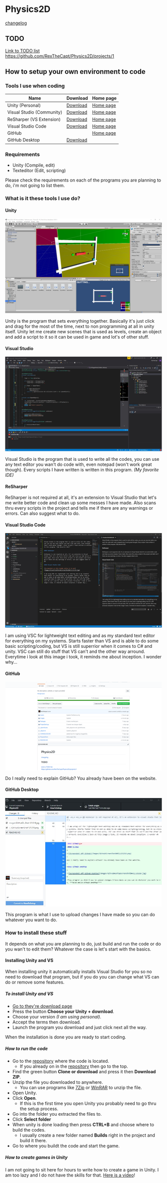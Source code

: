 # Physics2D

[changelog](CHANGELOG.MD)

## TODO

[Link to TODO list](https://github.com/RexTheCapt/Physics2D/projects/1) <br>
https://github.com/RexTheCapt/Physics2D/projects/1

## How to setup your own environment to code

### Tools I use when coding

| Name                      | Download                                                  | Home page                                        |
|---------------------------|-----------------------------------------------------------|--------------------------------------------------|
| Unity (Personal)          | [Download](https://unity3d.com/get-unity/download)        | [Home page](https://unity3d.com/)                |
| Visual Studio (Community) | [Download](https://visualstudio.microsoft.com/downloads/) | [Home page](https://visualstudio.microsoft.com/) |
| ReSharper (VS Extension)  | [Download](https://www.jetbrains.com/resharper/download/) | [Home page](https://www.jetbrains.com/resharper/)|
| Visual Studio Code        | [Download](https://code.visualstudio.com/download)        | [Home page](https://code.visualstudio.com/)      |
| GitHub                    |                                                           | [Home page](https://github.com/)                 |
| GitHub Desktop            | [Download](https://desktop.github.com/)                   |                                                  |

### Requirements
- Unity (Compile, edit)
- Texteditor (Edit, scripting)

Please check the requirements on each of the programs you are planning to do, i'm not going to list them.

### What is it these tools I use do?
#### Unity

![Screenshot on a WIP Unity project](Images/UnityScreenShot&#32;121218.jpg)

Unity is the program that sets everything together. Basically it's just click and drag for the most of the time, next to non programming at all in unity itself. Unity let me create new scenes that is used as levels, create an object and add a script to it so it can be used in game and lot's of other stuff.

#### Visual Studio

![Screenshot on a WIP code](Images/VisualStudioScreenShot&#32;121218.jpg)

Visual Studio is the program that is used to write all the codes, you can use any text editor you wan't do code with, even notepad (won't work great though). Every scripts I have written is written in this program. *(My favorite IDE)*

#### ReSharper

ReSharper is not required at all, it's an extension to Visual Studio that let's me write better code and clean up some messes I have made. Also scans thru every scripts in the project and tells me if there are any warnings or errors. Can also suggest what to do.

#### Visual Studio Code

![Screenshot on this README while it is WIP](Images/VisualStudioCodeScreenShot&#32;121218.jpg)

I am using VSC for lightweight text editing and as my standard text editor for everything on my systems. Starts faster than VS and is able to do some basic scripting/coding, but VS is still superrior when it comes to C# and unity. VSC can still do stuff that VS can't and the other way arround. Everytime i look at this image i took, it reminds me about inception. I wonder why...

#### GitHub

![Screenshot off GitHub](Images/GitHubScreenShot&#32;121218.png)

Do I really need to explain GitHub? You already have been on the website.

#### GitHub Desktop

![Screenshot off GitHub Desktop](Images/GitHubDesktopScreenShot&#32;121218.jpg)

This program is what I use to upload changes I have made so you can do whatever you want to do.
### How to install these stuff

It depends on what you are planning to do, just build and run the code or do you wan't to edit them? Whatever the case is let's start with the basics.

#### Installing Unity and VS

When installing unity it automatically installs Visual Studio for you so no need to download that program, but if you do you can change what VS can do or remove some features.

##### To install Unity and VS
- [Go to they're download page](https://unity3d.com/get-unity/download) 
- Press the button **Choose your Unity + download**.
- Choose your version *(I am using personal)*.
- Accept the terms then download.
- Launch the program you download and just click next all the way.

When the installation is done you are ready to start coding.

##### How to run the code

- Go to the [repository](https://github.com/RexTheCapt/Physics2D/tree/master) where the code is located.
  - If you already on in the [repository](https://github.com/RexTheCapt/Physics2D/tree/master) then go to the top.
- Find the green button **Clone or download** and press it then **Download ZIP**.
- Unzip the file you downloaded to anywhere.
  - You can use programs like [7Zip](https://www.7-zip.org/) or [WinRAR](https://www.rarlab.com/download.htm) to unzip the file.
- Open Unity.
- Click **Open**.
  - If this is the first time you open Unity you probably need to go thru the setup process.
- Go into the folder you extracted the files to.
- Click **Select folder**
- When unity is done loading then press **CTRL+B** and choose where to build the codes.
  - I usually create a new folder named **Builds** right in the project and build it there.
- Go to where you buildt the code and start the game.

##### How to create games in Unity

I am not going to sit here for hours to write how to create a game in Unity. I am too lazy and I do not have the skills for that. [Here is a video](https://www.youtube.com/watch?v=IlKaB1etrik)!